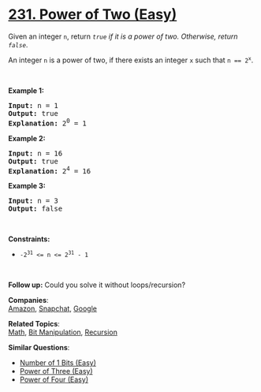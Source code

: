 # [231. Power of Two (Easy)](https://leetcode.com/problems/power-of-two/)

<p>Given an integer <code>n</code>, return <em><code>true</code> if it is a power of two. Otherwise, return <code>false</code></em>.</p>

<p>An integer <code>n</code> is a power of two, if there exists an integer <code>x</code> such that <code>n == 2<sup>x</sup></code>.</p>

<p>&nbsp;</p>
<p><strong>Example 1:</strong></p>

<pre><strong>Input:</strong> n = 1
<strong>Output:</strong> true
<strong>Explanation: </strong>2<sup>0</sup> = 1
</pre>

<p><strong>Example 2:</strong></p>

<pre><strong>Input:</strong> n = 16
<strong>Output:</strong> true
<strong>Explanation: </strong>2<sup>4</sup> = 16
</pre>

<p><strong>Example 3:</strong></p>

<pre><strong>Input:</strong> n = 3
<strong>Output:</strong> false
</pre>

<p>&nbsp;</p>
<p><strong>Constraints:</strong></p>

<ul>
	<li><code>-2<sup>31</sup> &lt;= n &lt;= 2<sup>31</sup> - 1</code></li>
</ul>

<p>&nbsp;</p>
<strong>Follow up:</strong> Could you solve it without loops/recursion?

**Companies**:  
[Amazon](https://leetcode.com/company/amazon), [Snapchat](https://leetcode.com/company/snapchat), [Google](https://leetcode.com/company/google)

**Related Topics**:  
[Math](https://leetcode.com/tag/math/), [Bit Manipulation](https://leetcode.com/tag/bit-manipulation/), [Recursion](https://leetcode.com/tag/recursion/)

**Similar Questions**:

- [Number of 1 Bits (Easy)](https://leetcode.com/problems/number-of-1-bits/)
- [Power of Three (Easy)](https://leetcode.com/problems/power-of-three/)
- [Power of Four (Easy)](https://leetcode.com/problems/power-of-four/)
